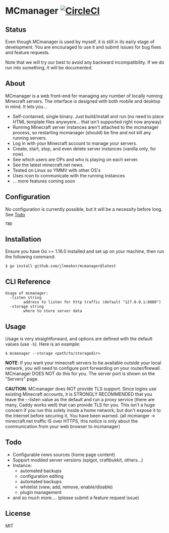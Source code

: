 # MCmanager [![CircleCI](https://circleci.com/gh/jlmeeker/mcmanager.svg?style=svg)](https://circleci.com/gh/jlmeeker/mcmanager)

## Status

Even though MCmanager is used by myself, it is still in its early stage of development.  You are encouraged to use it and submit issues for bug fixes and feature requests.

Note that we will try our best to avoid any backward incompatibility.  If we do run into something, it will be documented.

## About

MCmanager is a web front-end for managing any number of locally running Minecraft servers. The interface is designed with both mobile and desktop in mind. It lets you...

* Self-contained, single binary.  Just build/install and run (no need to place HTML template files anywyere... that isn't supported right now anyway)
* Running Minecraft server instances aren't attached to the mcmanager process, so restarting mcmanager (should) be fine and not kill any running servers.
* Log in with your Minecraft account to manage your servers.
* Create, start, stop, and even delete server instances (vanilla only, for now).
* See which users are OPs and who is playing on each server.
* See the latest minecraft.net news.
* Tested on Linux so YMMV with other OS's
* Uses rcon to communicate with the running instances
* ... more features coming soon

## Configuration

No configuration is currently possible, but it will be a necessity before long.  See [Todo](#todo)

```
TBD
```

## Installation

Ensure you have Go >= 1.16.0 installed and set up on your machine, then run the following command:

```
$ go install github.com/jlmeeker/mcmanager@latest 
```

## CLI Reference

```
Usage of mcmanager:
  -listen string
        address to listen for http traffic (default "127.0.0.1:8080")
  -storage string
        where to store server data
```

## Usage

Usage is very straightforward, and options are defined with the default values (use `-h`). Here is an example:

```
$ mcmanager --storage <path/to/storagedir>
```

**NOTE**: If you want your minecraft servers to be available outside your local network, you will need to configure port forwarding on your router/firewall.  MCmanager DOES NOT do this for you.  The server port is shown on the "Servers" page.

**CAUTION**: MCmanager does NOT provide TLS support.  Since logins use existing Minecraft accounts, it is STRONGLY RECOMMENDED that you leave the --listen value as the default and run a proxy service (there are many, Caddy works well) that can provide TLS for you.  This isn't a huge concern if you run this solely inside a home network, but don't expose it to the internet before securing it.  You have been warned. (all mcmanger -> minecraft.net traffic IS over HTTPS, this notice is only about the communication from your web browser to mcmanager)

## Todo

* Configurable news sources (home page content)
* Support modded server versions (spigot, craftbukkit, others...)
* Instance:
  * automated backups
  * configuration editing
  * automated backups
  * whitelist (view, add, remove, enable/disable)
  * plugin management
* and so much more.... (please submit a feature request issue)

## License

MIT
